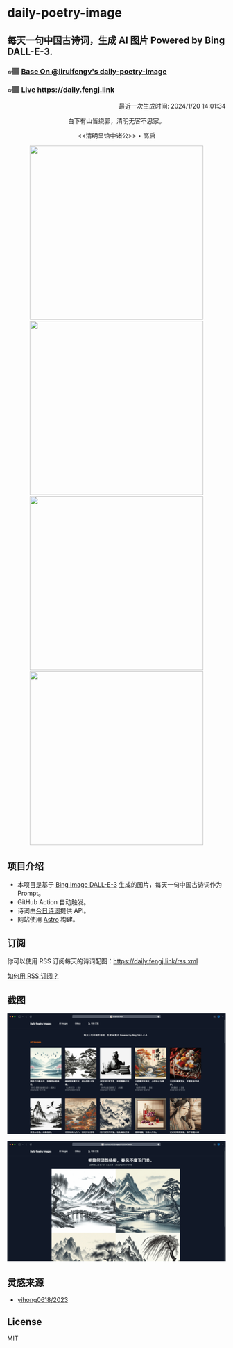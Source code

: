 
# daily-poetry-image

## 每天一句中国古诗词，生成 AI 图片 Powered by Bing DALL-E-3.

### 👉🏽 [Base On @liruifengv's daily-poetry-image](https://github.com/liruifengv/daily-poetry-image)

### 👉🏽 [Live](https://daily.fengj.link) https://daily.fengj.link

<p align="right">
  最近一次生成时间: 2024/1/20 14:01:34
</p>
<p align="center">
白下有山皆绕郭，清明无客不思家。
</p>
<p align="center">
<<清明呈馆中诸公>> • 高启
</p>
<p align="center">
<img src="https://tse4.mm.bing.net/th/id/OIG.c1HcSsXwq.RDa.SYJz8l" height="400" width="400" />
<img src="https://tse1.mm.bing.net/th/id/OIG.sB4dKK2QFnlsLi4e57f." height="400" width="400" />
<img src="https://tse2.mm.bing.net/th/id/OIG.P7nuqc2rRDlVnqhkDLcU" height="400" width="400" />
<img src="https://tse3.mm.bing.net/th/id/OIG.Mj0NZvBWm6fAUo56lWQN" height="400" width="400" />
</p>

## 项目介绍

-   本项目是基于 [Bing Image DALL-E-3](https://www.bing.com/images/create) 生成的图片，每天一句中国古诗词作为 Prompt。
-   GitHub Action 自动触发。
-   诗词由[今日诗词](https://www.jinrishici.com/)提供 API。
-   网站使用 [Astro](https://astro.build) 构建。

## 订阅

你可以使用 RSS 订阅每天的诗词配图：https://daily.fengj.link/rss.xml

[如何用 RSS 订阅？](https://zhuanlan.zhihu.com/p/55026716)

## 截图

![图片列表](./screenshots/Snipaste_2023-12-28_21-00-26.png)

![图片详情](./screenshots/Snipaste_2023-12-28_21-00-53.png)

## 灵感来源

-   [yihong0618/2023](https://github.com/yihong0618/2023)

## License

MIT

